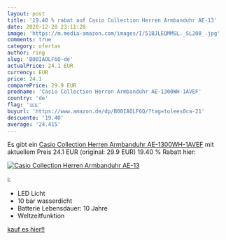 ```yaml
---
layout: post
title: '19.40 % rabat auf Casio Collection Herren Armbanduhr AE-13'
date: 2020-12-28 23:11:28
image: 'https://m.media-amazon.com/images/I/51BJLEQMMSL._SL200_.jpg'
comments: true
category: ofertas
author: ring
slug: 'B00IAOLF6Q-de'
actualPrice: 24.1 EUR
currency: EUR
price: 24.1
comparePrice: 29.9 EUR
prodname: 'Casio Collection Herren Armbanduhr AE-1300WH-1AVEF'
country: 'de'
flag: '🇩🇪'
buyurl: 'https://www.amazon.de/dp/B00IAOLF6Q/?tag=tolees0ca-21'
descuento: '19.40'
average: '24.415'
---
```


Es gibt ein [Casio Collection Herren Armbanduhr AE-1300WH-1AVEF](https://www.amazon.de/dp/B00IAOLF6Q/?tag=tolees0ca-21) mit aktuellem Preis 24.1 EUR (original: 29.9 EUR) 19.40 % Rabatt hier:

[![Casio Collection Herren Armbanduhr AE-13](https://m.media-amazon.com/images/I/51BJLEQMMSL._SL200_.jpg)](https://www.amazon.de/dp/B00IAOLF6Q/?tag=tolees0ca-21)

ℹ️:

- LED Licht
- 10 bar wasserdicht
- Batterie Lebensdauer: 10 Jahre
- Weltzeitfunktion

[kauf es hier!!](https://www.amazon.de/dp/B00IAOLF6Q/?tag=tolees0ca-21)
